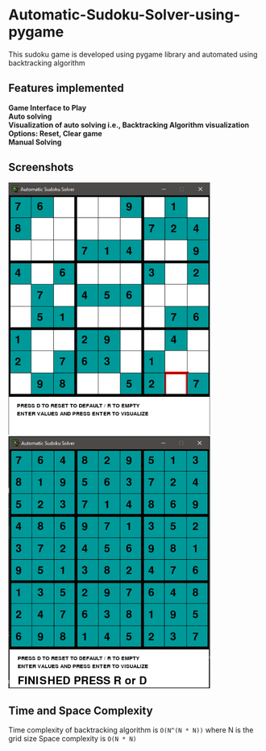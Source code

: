 # Automatic-Sudoku-Solver-using-pygame
This sudoku game is developed using pygame library and automated using backtracking algorithm

## Features implemented
**Game Interface to Play** <br/>
**Auto solving** <br/>
**Visualization of auto solving i.e., Backtracking Algorithm visualization** <br/>
**Options: Reset, Clear game** <br/>
**Manual Solving** <br/>

## Screenshots
<img src="1.PNG" width="400" height="500">  <img src="2.PNG" width="400" height="500">

## Time and Space Complexity
Time complexity of backtracking algorithm is ```O(N^(N * N))``` where N is the grid size
Space complexity is ```O(N * N)```

